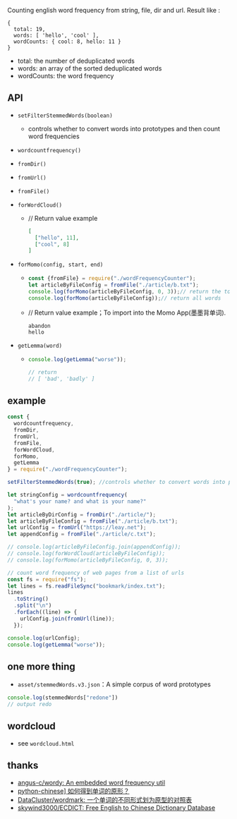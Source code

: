 Counting english word frequency from string, file, dir and url. Result like :

```plaintext
{
  total: 19,
  words: [ 'hello', 'cool' ],
  wordCounts: { cool: 8, hello: 11 }
}
```

- total: the number of deduplicated words
- words: an array of the sorted deduplicated words
- wordCounts: the word frequency

## API

- `setFilterStemmedWords(boolean)`

  - controls whether to convert words into prototypes and then count word frequencies

- `wordcountfrequency()`

- `fromDir()`

- `fromUrl()`

- `fromFile()`

- `forWordCloud()`

  - // Return value example
    
    ```json
    [
      ["hello", 11],
      ["cool", 8]
    ]
    ```

- `forMomo(config, start, end)`

  - ```javascript
    const {fromFile} = require("./wordFrequencyCounter");
    let articleByFileConfig = fromFile("./article/b.txt");
    console.log(forMomo(articleByFileConfig, 0, 3));// return the top 3 words by frequency
    console.log(forMomo(articleByFileConfig));// return all words
    ```

  - // Return value example；To import into the Momo App(墨墨背单词).

    ```plaintext l
    abandon
    hello
    ```
  
- `getLemma(word)`

  - ```javascript
    console.log(getLemma("worse"));
    
    // return
    // [ 'bad', 'badly' ]
    ```


## example

```JavaScript
const {
  wordcountfrequency,
  fromDir,
  fromUrl,
  fromFile,
  forWordCloud,
  forMomo,
  getLemma
} = require("./wordFrequencyCounter");

setFilterStemmedWords(true); //controls whether to convert words into prototypes and then count word frequencies

let stringConfig = wordcountfrequency(
  "what's your name? and what is your name?"
);
let articleByDirConfig = fromDir("./article/");
let articleByFileConfig = fromFile("./article/b.txt");
let urlConfig = fromUrl("https://leay.net");
let appendConfig = fromFile("./article/c.txt");

// console.log(articleByFileConfig.join(appendConfig));
// console.log(forWordCloud(articleByFileConfig));
// console.log(forMomo(articleByFileConfig, 0, 3));

// count word frequency of web pages from a list of urls
const fs = require("fs");
let lines = fs.readFileSync("bookmark/index.txt");
lines
  .toString()
  .split("\n")
  .forEach((line) => {
    urlConfig.join(fromUrl(line));
  });

console.log(urlConfig);
console.log(getLemma("worse"));
```

## one more thing

- `asset/stemmedWords.v3.json`：A simple corpus of word prototypes

```javascript
console.log(stemmedWords["redone"]) 
// output redo
```

## wordcloud

- see `wordcloud.html`

## thanks

- [angus-c/wordy: An embedded word frequency util](https://github.com/angus-c/wordy)
- [python-chinese\] 如何得到单词的原形？](https://groups.google.com/g/python-cn/c/2iqdCcdaG64)
- [DataCluster/wordmark: 一个单词的不同形式划为原型的对照表](https://github.com/DataCluster/wordmark)
- [skywind3000/ECDICT: Free English to Chinese Dictionary Database](https://github.com/skywind3000/ECDICT)


